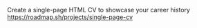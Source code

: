Create a single-page HTML CV to showcase your career history
https://roadmap.sh/projects/single-page-cv
